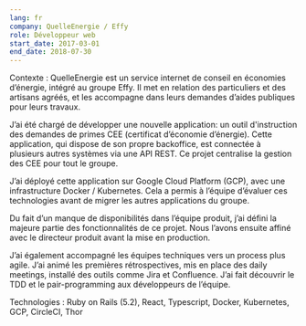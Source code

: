 ```yaml
---
lang: fr
company: QuelleEnergie / Effy
role: Développeur web
start_date: 2017-03-01
end_date: 2018-07-30
---
```


Contexte : QuelleEnergie est un service internet de conseil en économies d’énergie, intégré au groupe Effy. Il met en relation des particuliers et des artisans agréés, et les accompagne dans leurs demandes d’aides publiques pour leurs travaux.

J’ai été chargé de développer une nouvelle application: un outil d'instruction des demandes de primes CEE (certificat d’économie d’énergie). Cette application, qui dispose de son propre backoffice, est connectée à plusieurs autres systèmes via une API REST. Ce projet centralise la gestion des CEE pour tout le groupe.

J’ai déployé cette application sur Google Cloud Platform (GCP), avec une infrastructure Docker / Kubernetes. Cela a permis à l’équipe d’évaluer ces technologies avant de migrer les autres applications du groupe.

Du fait d’un manque de disponibilités dans l’équipe produit, j’ai défini la majeure partie des fonctionnalités de ce projet. Nous l’avons ensuite affiné avec le directeur produit avant la mise en production.

J’ai également accompagné les équipes techniques vers un process plus agile. J’ai animé les premières rétrospectives, mis en place des daily meetings, installé des outils comme Jira et Confluence. J’ai fait découvrir le TDD et le pair-programming aux développeurs de l’équipe.

Technologies : Ruby on Rails (5.2), React, Typescript, Docker, Kubernetes, GCP, CircleCI, Thor